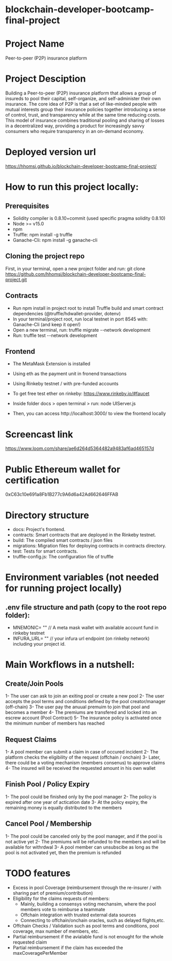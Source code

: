 # blockchain-developer-bootcamp-final-project

# Project Name

Peer-to-peer (P2P) insurance platform

# Project Desciption

Building a Peer-to-peer (P2P) insurance platform that allows a group of insureds to pool their capital, self-organize, and self-administer their own insurance. The core idea of P2P is that a set of like-minded people with mutual interests group their insurance policies together introducing a sense of control, trust, and transparency while at the same time reducing costs. This model of insurance combines traditional pooling and sharing of losses in a decentralized way, providing a product for increasingly savvy consumers who require transparency in an on-demand economy. 

# Deployed version url

https://hhomsi.github.io/blockchain-developer-bootcamp-final-project/

# How to run this project locally:

## Prerequisites

- Solidity compiler is 0.8.10+commit (used specific pragma solidity 0.8.10)
- Node >= v15.0
- npm
- Truffle: npm install -g truffle
- Ganache-Cli: npm install -g ganache-cli

## Cloning the project repo

First, in your terminal, open a new project folder and run:
  git clone https://github.com/hhomsi/blockchain-developer-bootcamp-final-project.git

## Contracts

- Run npm install in project root to install Truffle build and smart contract dependencies (@truffle/hdwallet-provider, dotenv)
- In your terminal/project root, run local testnet in port 8545 with: Ganache-Cli (and keep it open!)
- Open a new terminal, run: truffle migrate --network development
- Run: truffle test --network development

## Frontend

- The MetaMask Extension is installed
- Using eth as the payment unit in fronend transactions
- Using Rinkeby testnet / with pre-funded accounts
- To get free test ether on rinkeby: https://www.rinkeby.io/#faucet

- Inside folder docs > open terminal > run: node UIServer.js
- Then, you can access http://localhost:3000/ to view the frontend locally

# Screencast link

https://www.loom.com/share/ae6d264d5364482a9483af6ad465157d

# Public Ethereum wallet for certification

0xC63c10e691a8Fb1B277c9A6d6a42Ad662646FFAB

# Directory structure

- docs: Project's frontend.
- contracts: Smart contracts that are deployed in the Rinkeby testnet.
- build: The compiled smart contracts / json files
- migrations: Migration files for deploying contracts in contracts directory.
- test: Tests for smart contracts.
- truffle-config.js: The configuration file of truffle

# Environment variables (not needed for running project locally)

## .env file structure and path (copy to the root repo folder):
  - MNEMONIC= ""    // A meta mask wallet with available account fund in rinkeby testnet
  - INFURA_URL= ""  // your infura url endpoint (on rinkeby network) including your project id.

# Main Workflows in a nutshell:

## Create/Join Pools

  1- The user can ask to join an exiting pool or create a new pool
  2- The user accepts the pool terms and conditions defined by the pool creator/manager (off-chain)
  3- The user pay the anuual premuim to join that pool and becomes a member
  4- The premiums are transfered and locked into an escrew account (Pool Contract)
  5- The insurance policy is activated once the minimum number of members has reached
  
## Request Claims

  1- A pool member can submit a claim in case of occured incident
  2- The platform checks the eligibility of the request (offchain / onchain)
  3- Later, there could be a voting mechanism (members consenus) to approve claims
  4- The insured will be received the requested amount in his own wallet

## Finish Pool / Policy Expiry

  1- The pool could be finished only by the pool manager
  2- The policy is expired after one year of actication date
  3- At the policy expiry, the remaining money is equally distributed to the members

## Cancel Pool / Membership

  1- The pool could be canceled only by the pool manager, and if the pool is not active yet
  2- The premiums will be refunded to the members and will be available for withrdwal
  3- A pool member can unsubscibe as long as the pool is not activated yet, then the premium is refunded  

# TODO features

- Excess in pool Coverage (reimbursement through the re-insurer / with sharing part of premium/contribution)
- Eligibility for the claims requests of members:
    - Mainly, building a consensys voting mechansim, where the pool members vote to reimburse a teammate
    - Offchain integration with trusted external data sources
    - Connecting to offchain/onchain oracles, such as delayed flights,etc.
- Offchain Checks / Validation such as pool terms and conditions, pool coverage, max number of members, etc.
- Partial reimbursement if the avialable fund is not enought for the whole requested claim
- Partial reimbursement if the claim has exceeded the maxCoveragePerMember